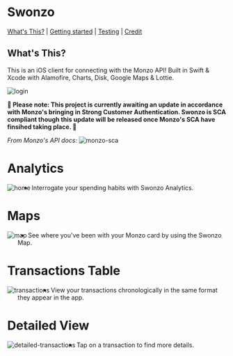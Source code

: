 # Swonzo

[What's This?](#whats-this) | [Getting started](#getting-started) | [Testing](#Testing)  | [Credit](#Credit) 

## What's This?

This is an iOS client for connecting with the Monzo API! Built in Swift & Xcode with Alamofire, Charts, Disk, Google Maps & Lottie.

<img src="../master/Swonzo/Mockups/login.png" alt="login"/>

**🚧 Please note: This project is currently awaiting an update in accordance with Monzo's bringing in Strong Customer Authentication. Swonzo is SCA compliant though this update will be released once Monzo's SCA have finsihed taking place. 🚧**

*From Monzo's API docs:*
<img src="../master/Swonzo/Mockups/SCA.png" alt="monzo-sca"/>

# Analytics
<img align="left" src="../master/Swonzo/Mockups/home.png" alt="home">

- Interrogate your spending habits with Swonzo Analytics.
# Maps 
<img align="left" src="../master/Swonzo/Mockups/map.png" alt="map">

- See where you've been with your Monzo card by using the Swonzo Map.
# Transactions Table
<img align="left" src="../master/Swonzo/Mockups/transactions.png" alt="transactions">

- View your transactions chronologically in the same format they appear in the app.
# Detailed View
<img align="left" src="../master/Swonzo/Mockups/detailedTransactions.png" alt="detailed-transactions">

 - Tap on a transaction to find more details.
